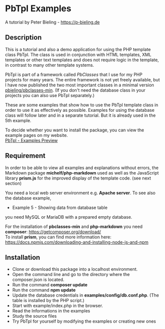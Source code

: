 # PbTpl Examples

A tutorial by Peter Bieling - https://p-bieling.de

## Description

This is a tutorial and also a demo application for using the PHP template class PbTpl. The class 
is used in conjunction with HTML templates, XML templates or other text templates and 
does not require logic in the template, in contrast to many other template systems.

PbTpl is part of a framework called *PbClasses* that I use for my PHP projects for many years. 
The entire framework is not yet freely available, but I have now published the two most important classes in a minimal 
version [pbieling/pbclasses-min](https://github.com/pbieling/pbclasses-min).
(If you don't need the database class in your projects you can also use PbTpl separately.)

These are some examples that show how to use the PbTpl template class 
in order to use it as effectively as possible. Examples for using the database class will follow later and in a separate tutorial.
But it is already used in the 5th example.

To decide whether you want to install the package, you can view the example pages on my website.  
[PbTpl - Examples Preview](https://www.media-palette.de/demo/tpldemo/examples/index.php)

## Requirement

In order to be able to view all examples and explanations without errors, the Markdown package 
__michelf/php-markdown__ used as well as the JavaScript library __prism.js__ for the improved 
display of the template code. (see next section)

You need a local web server environment e.g. __Apache server__.
To see also the database example, 
-  Example 5 - Showing data from database table

you need MySQL or MariaDB with a prepared empty database.

For the installation of __pbclasses-min__ and __php-markdown__ you need __composer__:
https://getcomposer.org/download/  
To install __prism__, you can find more information here:  
https://docs.npmjs.com/downloading-and-installing-node-js-and-npm

## Installation
- Clone or download this package into a localhost environment.
- Open the command line and go to the directory where the composer.json is located.
- Run the command __composer update__
- Run the command __npm update__
- Update the database credentials in __examples/config/db.conf.php__. (The table is installed by the PHP script.)
- Start with example/index.php in the browser.
- Read the Informations in the examples
- Study the source files
- Try PbTpl for yourself by modifying the examples or creating new ones









